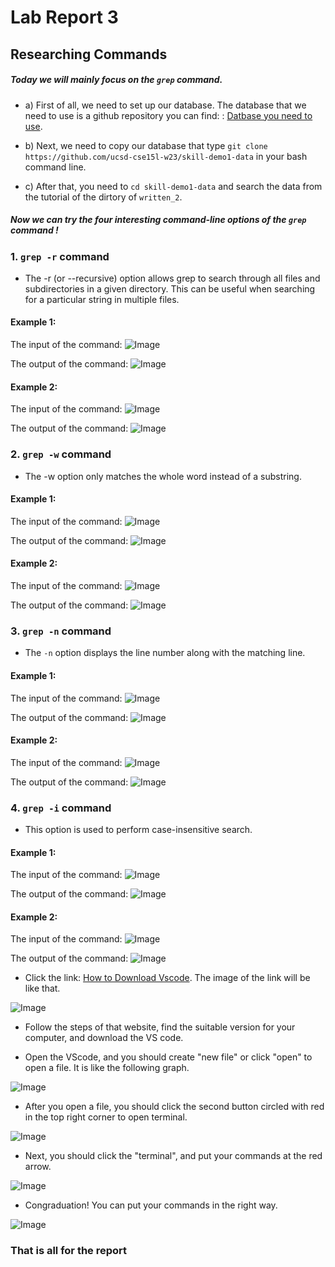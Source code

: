 # Lab Report 3
## Researching Commands
##### Today we will mainly focus on the `grep` command. 

* a) First of all, we need to set up our database. The database that we need to use is a github repository you can find: : [Datbase you need to use](https://github.com/ucsd-cse15l-w23/skill-demo1-data).
* b) Next, we need to copy our database that type `git clone https://github.com/ucsd-cse15l-w23/skill-demo1-data` in your bash command line.

* c) After that, you need to `cd skill-demo1-data` and search the data from the tutorial of the dirtory of `written_2`.

##### Now we can try the four interesting command-line options of the `grep` command !

### 1. `grep -r` command 

* The -r (or --recursive) option allows grep to search through all files and subdirectories in a given directory. This can be useful when searching for a particular string in multiple files.

#### Example 1:
  The input of the command:
   ![Image](input1.png)
  
 
  The output of the command:
   ![Image](output1.png)
  


#### Example 2:
  The input of the command:
   ![Image](input2.png)
  
  
  
  The output of the command:
   ![Image](output2.png)
  


### 2. `grep -w` command 

* The -w option only matches the whole word instead of a substring.

#### Example 1:
  The input of the command:
   ![Image](input3.png)
  
  The output of the command:
   ![Image](output3.png)

#### Example 2:
  The input of the command:
   ![Image](input4.png)
  
  The output of the command:
   ![Image](output4.png)
  



### 3. `grep -n` command

* The `-n` option displays the line number along with the matching line.

#### Example 1:
  The input of the command:
   ![Image](input5.png)
  
  The output of the command:
   ![Image](output5.png)

#### Example 2:
  The input of the command:
   ![Image](input6.png)
  
  The output of the command:
   ![Image](output6.png)


### 4. `grep -i` command 

* This option is used to perform case-insensitive search.

#### Example 1:
  The input of the command:
   ![Image](input7.png)
  
  The output of the command:
   ![Image](output7.png)

#### Example 2:
  The input of the command:
   ![Image](input8.png)
  
  The output of the command:
   ![Image](output8.png)

 
 
 
 
 
* Click the link: [How to Download Vscode](https://code.visualstudio.com/). The image of the link will be like that.

 ![Image](VScodeDownload.png)

* Follow the steps of that website, find the suitable version for your computer, and download the VS code.

* Open the VScode, and you should create "new file" or click "open" to open a file. It is like the following graph.

 ![Image](123.png)

* After you open a file, you should click the second button circled with red in the top right corner to open terminal.

 ![Image](12345.png)

* Next, you should click the "terminal", and put your commands at the red arrow.

 ![Image](1234567.png)

* Congraduation! You can put your commands in the right way.

 ![Image](VScode.png)




### That is all for the report 

